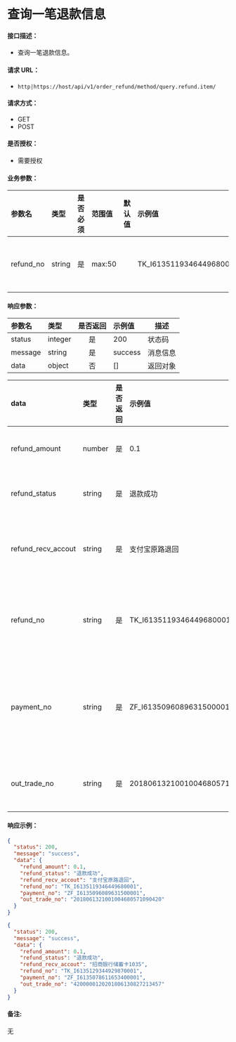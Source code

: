 # 查询一笔退款信息

#### 接口描述：
- 查询一笔退款信息。

#### 请求 URL：
- `http|https://host/api/v1/order_refund/method/query.refund.item/`

#### 请求方式：
- GET
- POST

#### 是否授权：
- 需要授权

#### 业务参数：
|参数名|类型|是否必须|范围值|默认值|示例值|描述|
|:----|:---|:---:|:-----|:-----|:-----|-----|
|refund_no |string |是 |max:50 | |TK_I6135119346449680001 |退款流水号 |

#### 响应参数：
|参数名|类型|是否返回|示例值|描述|
|:-----|:-----|:---:|:-----|-----|
|status |integer |是 |200 |状态码 |
|message |string |是 |success |消息信息 |
|data |object |否 |[] |返回对象 |

|data|类型|是否返回|示例值|描述|
|:-----|:-----|:---:|:-----|-----|
|refund_amount |number |是 |0.1 |退款金额 |
|refund_status |string |是 |退款成功 |退款状态 |
|refund_recv_accout |string |是 |支付宝原路退回 |退款入账账户 |
|refund_no |string |是 |TK_I6135119346449680001 |退款单号(流水号) |
|payment_no |string |是 |ZF_I6135096089631500001 |支付单号(交易流水号) |
|out_trade_no |string |是 |2018061321001004680571090420 |退款交易号 |

#### 响应示例：
```json
{
  "status": 200,
  "message": "success",
  "data": {
    "refund_amount": 0.1,
    "refund_status": "退款成功",
    "refund_recv_accout": "支付宝原路退回",
    "refund_no": "TK_I6135119346449680001",
    "payment_no": "ZF_I6135096089631500001",
    "out_trade_no": "2018061321001004680571090420"
  }
}
```

```json
{
  "status": 200,
  "message": "success",
  "data": {
    "refund_amount": 0.1,
    "refund_status": "退款成功",
    "refund_recv_accout": "招商银行储蓄卡1035",
    "refund_no": "TK_I6135129344929870001",
    "payment_no": "ZF_I6135078611653400001",
    "out_trade_no": "4200000120201806130827213457"
  }
}
```

#### 备注:
无